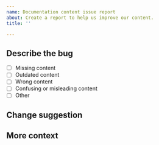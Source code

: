 ```yaml
---
name: Documentation content issue report
about: Create a report to help us improve our content.
title: ''

---
```


<!-- IMPORTANT: This is only for reporting documentation content issues.

Report GoQuorum software issues at https://github.com/consensys/quorum.
Report documentation tool issues using the "Documentation tool bug report" template.

Before creating an issue, did you use the search field in the documentation to find what you're looking for?
-->

## Describe the bug

<!-- Add a clear and concise description of what the documentation issue is.
Also, check the issue type in the following list: -->

- [ ] Missing content
- [ ] Outdated content
- [ ] Wrong content
- [ ] Confusing or misleading content
- [ ] Other

## Change suggestion

<!-- If you know how to fix the content, provide a suggestion. -->

## More context

<!-- Add any other context about the problem here, for example, screenshots or a small demo video. -->
